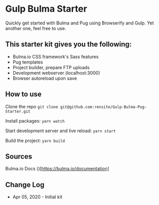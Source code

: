 # Gulp Bulma Starter
Quickly get started with Bulma and Pug using Browserify and Gulp. Yet another one, feel free to use.

## This starter kit gives you the following:
- Bulma.io CSS framework's Sass features
- Pug templates
- Project builder, prepare FTP uploads
- Development webserver (localhost:3000) 
- Browser autoreload upon save

## How to use

Clone the repo
`git clone git@github.com:rensite/Gulp-Bulma-Pug-Starter.git`

Install packages:
`yarn watch`

Start development server and live reload:
`yarn start`

Build the project:
`yarn build`

## Sources

Bulma.io Docs
()[https://bulma.io/documentation]

## Change Log
* Apr 05, 2020 - Initial kit